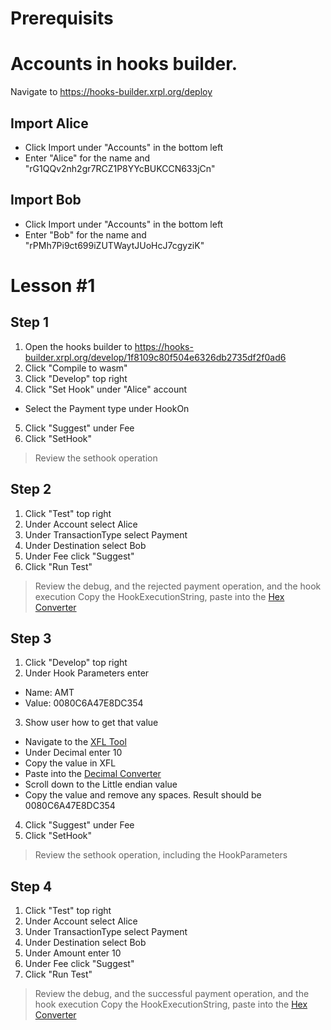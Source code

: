 

# Prerequisits

# Accounts in hooks builder.

Navigate to https://hooks-builder.xrpl.org/deploy

## Import Alice
- Click Import under "Accounts" in the bottom left
- Enter "Alice" for the name and "rG1QQv2nh2gr7RCZ1P8YYcBUKCCN633jCn"

## Import Bob
- Click Import under "Accounts" in the bottom left
- Enter "Bob" for the name and "rPMh7Pi9ct699iZUTWaytJUoHcJ7cgyziK"

# Lesson #1

## Step 1

1. Open the hooks builder to https://hooks-builder.xrpl.org/develop/1f8109c80f504e6326db2735df2f0ad6
2. Click "Compile to wasm"
3. Click "Develop" top right
4. Click "Set Hook" under "Alice" account

- Select the Payment type under HookOn

5. Click "Suggest" under Fee
6. Click "SetHook"

> Review the sethook operation

## Step 2

1. Click "Test" top right
2. Under Account select Alice
2. Under TransactionType select Payment
3. Under Destination select Bob
4. Under Fee click "Suggest"
5. Click "Run Test"

> Review the debug, and the rejected payment operation, and the hook execution
> Copy the HookExecutionString, paste into the [Hex Converter](https://www.rapidtables.com/convert/number/hex-to-ascii.html)

## Step 3

1. Click "Develop" top right
2. Under Hook Parameters enter
 - Name: AMT
 - Value: 0080C6A47E8DC354
3. Show user how to get that value
 - Navigate to the [XFL Tool](https://richardah.github.io/xfl-tools/)
 - Under Decimal enter 10
 - Copy the value in XFL
 - Paste into the [Decimal Converter](https://www.rapidtables.com/convert/number/decimal-to-hex.html)
 - Scroll down to the Little endian value
 - Copy the value and remove any spaces. Result should be 0080C6A47E8DC354
4. Click "Suggest" under Fee
6. Click "SetHook"

> Review the sethook operation, including the HookParameters

## Step 4

1. Click "Test" top right
2. Under Account select Alice
2. Under TransactionType select Payment
3. Under Destination select Bob
4. Under Amount enter 10
4. Under Fee click "Suggest"
5. Click "Run Test"

> Review the debug, and the successful payment operation, and the hook execution
> Copy the HookExecutionString, paste into the [Hex Converter](https://www.rapidtables.com/convert/number/hex-to-ascii.html)

